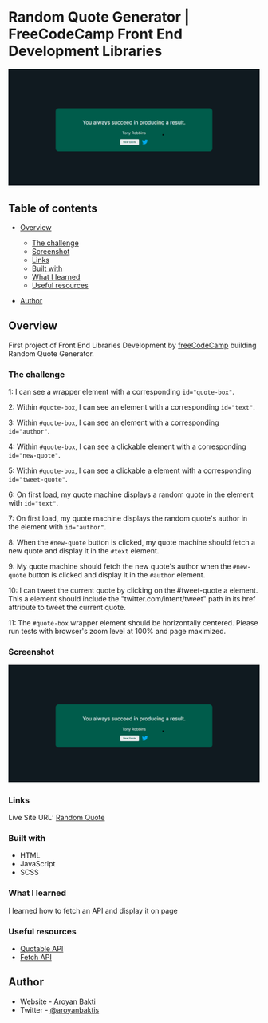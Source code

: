 # Random Quote Generator | FreeCodeCamp Front End Development Libraries

![Preview](./preview-random-quote.png)

## Table of contents

- [Overview](#overview)

  - [The challenge](#the-challenge)
  - [Screenshot](#screenshot)
  - [Links](#links)
  - [Built with](#built-with)
  - [What I learned](#what-i-learned)
  - [Useful resources](#useful-resources)

- [Author](#author)

## Overview

First project of Front End Libraries Development by [freeCodeCamp](https://freecodecamp.org) building Random Quote Generator.

### The challenge

1: I can see a wrapper element with a corresponding `id="quote-box"`.

2: Within `#quote-box`, I can see an element with a corresponding `id="text"`.

3: Within `#quote-box`, I can see an element with a corresponding `id="author"`.

4: Within `#quote-box`, I can see a clickable element with a corresponding `id="new-quote"`.

5: Within `#quote-box`, I can see a clickable a element with a corresponding `id="tweet-quote"`.

6: On first load, my quote machine displays a random quote in the element with `id="text"`.

7: On first load, my quote machine displays the random quote's author in the element with `id="author"`.

8: When the `#new-quote` button is clicked, my quote machine should fetch a new quote and display it in the `#text` element.

9: My quote machine should fetch the new quote's author when the `#new-quote` button is clicked and display it in the `#author` element.

10: I can tweet the current quote by clicking on the #tweet-quote a element. This a element should include the "twitter.com/intent/tweet" path in its href attribute to tweet the current quote.

11: The `#quote-box` wrapper element should be horizontally centered. Please run tests with browser's zoom level at 100% and page maximized.

### Screenshot

![](./preview-random-quote.png)

### Links

Live Site URL: [Random Quote](https://aroyan.github.io/random-quote/)

### Built with

- HTML
- JavaScript
- SCSS

### What I learned

I learned how to fetch an API and display it on page

### Useful resources

- [Quotable API](https://github.com/lukePeavey/quotable)
- [Fetch API](https://developer.mozilla.org/en-US/docs/Web/API/Fetch_API)

## Author

- Website - [Aroyan Bakti](https://www.aroyanbakti.com)
- Twitter - [@aroyanbaktis](https://www.twitter.com/aroyanbaktis)
